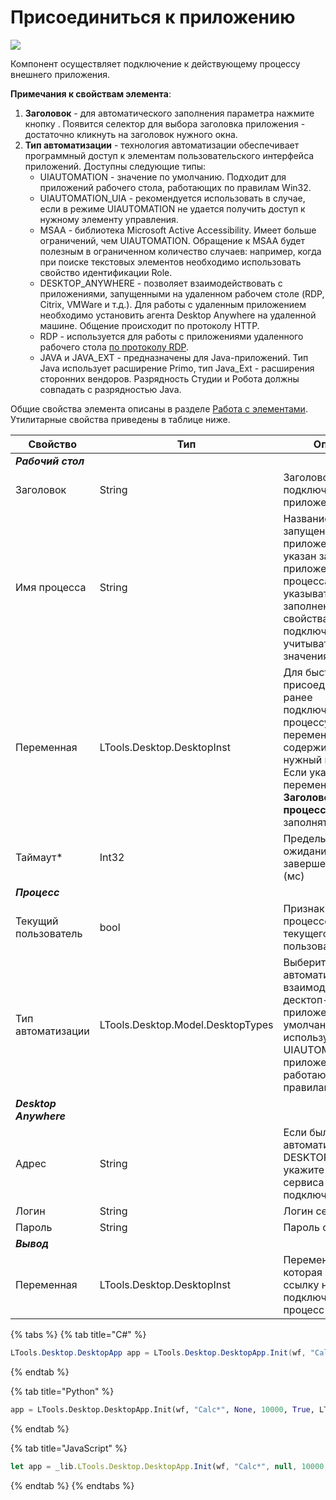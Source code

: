 # Присоединиться к приложению

![](../../resources/basic/desktop/image-(191).png)

Компонент осуществляет подключение к действующему процессу внешнего приложения.

**Примечания к свойствам элемента**:

1. **Заголовок** - для автоматического заполнения параметра нажмите кнопку <img src="../../../.gitbook/assets/14 (1) (2) (1) (1) (2) (1) (13).png" alt="" data-size="line">. Появится селектор для выбора заголовка приложения - достаточно кликнуть на заголовок нужного окна.
2. **Тип автоматизации** - технология автоматизации обеспечивает программный доступ к элементам пользовательского интерфейса приложений. Доступны следующие типы:
   * UIAUTOMATION - значение по умолчанию. Подходит для приложений рабочего стола, работающих по правилам Win32.
   * UIAUTOMATION\_UIA - рекомендуется использовать в случае, если в режиме UIAUTOMATION не удается получить доступ к нужному элементу управления.
   * MSAA - библиотека Microsoft Active Accessibility. Имеет больше ограничений, чем UIAUTOMATION. Обращение к MSAA будет полезным в ограниченном количество случаев: например, когда при поиске текстовых элементов необходимо использовать свойство идентификации Role.
   * DESKTOP\_ANYWHERE - позволяет взаимодействовать с приложениями, запущенными на удаленном рабочем столе (RDP, Citrix, VMWare и т.д.). Для работы с удаленным приложением необходимо установить агента Desktop Anywhere на удаленной машине. Общение происходит по протоколу HTTP.
   * RDP - используется для работы с приложениями удаленного рабочего стола [по протоколу RDP](https://docs.primo-rpa.ru/primo-rpa/primo-studio/instrumenty/rdp).
   * JAVA и JAVA\_EXT - предназначены для Java-приложений. Тип Java использует расширение Primo, тип Java\_Ext - расширения сторонних вендоров. Разрядность Студии и Робота должны совпадать с разрядностью Java.

Общие свойства элемента описаны в разделе [Работа с элементами](https://docs.primo-rpa.ru/primo-rpa/primo-studio/process/elements). Утилитарные свойства приведены в таблице ниже.

| Свойство               | Тип                               | Описание                                                                                                                                                                                                       |
| ---------------------- | --------------------------------- | -------------------------------------------------------------------------------------------------------------------------------------------------------------------------------------------------------------- |
| _**Рабочий стол**_     |                                   |                                                                                                                                                                                                                |
| Заголовок              | String                            | Заголовок подключаемого приложения                                                                                                                                                                             |
| Имя процесса           | String                            | Название процесса запущенного приложения. Если указан заголовок приложения, имя процесса можно не указывать. Если заполнены оба свойства, при подключении будут учитываться оба значения                       |
| Переменная             | LTools.Desktop.DesktopInst        | Для быстрого присоединения к ранее подключенному процессу укажите переменную, которая содержит ссылку на нужный процесс. Если указана переменная, свойства **Заголовок** и **Имя процесса** можно не заполнять |
| Таймаут\*              | Int32                             | Предельное время ожидания завершения процесса (мс)                                                                                                                                                             |
| _**Процесс**_          |                                   |                                                                                                                                                                                                                |
| Текущий пользователь   | bool                              | Признак получения процессов только текущего пользователя                                                                                                                                                       |
| Тип автоматизации      | LTools.Desktop.Model.DesktopTypes | Выберите тип автоматизации для взаимодействия с десктоп-приложением. По умолчанию используется UIAUTOMATION - для приложений, работающих по правилам Win32                                                     |
| _**Desktop Anywhere**_ |                                   |                                                                                                                                                                                                                |
| Адрес                  | String                            | Если был выбран тип автоматизации DESKTOP\_ANYWHERE, укажите адрес сервиса для подключения                                                                                                                     |
| Логин                  | String                            | Логин сервиса                                                                                                                                                                                                  |
| Пароль                 | String                            | Пароль сервиса                                                                                                                                                                                                 |
| _**Вывод**_            |                                   |                                                                                                                                                                                                                |
| Переменная             | LTools.Desktop.DesktopInst        | Переменная вывода, которая сохраняет ссылку на подключенный процесс                                                                                                                                            |

{% tabs %}
{% tab title="C#" %}
```csharp
LTools.Desktop.DesktopApp app = LTools.Desktop.DesktopApp.Init(wf, "Calc*", null, 10000, true, LTools.Desktop.Model.DesktopTypes.UIAUTOMATION);
```
{% endtab %}

{% tab title="Python" %}
```python
app = LTools.Desktop.DesktopApp.Init(wf, "Calc*", None, 10000, True, LTools.Desktop.Model.DesktopTypes.UIAUTOMATION)
```
{% endtab %}

{% tab title="JavaScript" %}
```javascript
let app = _lib.LTools.Desktop.DesktopApp.Init(wf, "Calc*", null, 10000, true, _lib.LTools.Desktop.Model.DesktopTypes.UIAUTOMATION);
```
{% endtab %}
{% endtabs %}
